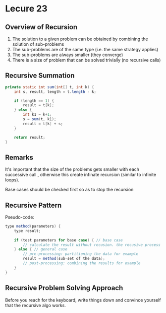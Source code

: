 # Lecure 23 

## Overview of Recursion
1. The solution to a given problem can be obtained by combining the solution of sub-problems
2. The sub-problems are of the same type (i.e. the same strategy applies)
3. The sub-problems are always smaller (they converge)
4. There is a size of problem that can be solved trivially (no recursive calls)

## Recursive Summation

```java
private static int sum(int[] t, int k) {
    int s, result, length = t.length - k;

    if (length == 1) {
        result = t[k];
    } else {
        int k1 = k+1;
        s = sum(t, k1);
        result = t[k] + s;
    }

    return result;
}
```

## Remarks
It's important that the size of the problems gets smaller with each successive call , otherwise this create infinate recursion (similar to infinite loops).

Base cases should be checked first so as to stop the recursion

## Recursive Pattern

Pseudo-code:
```java
type method(parameters) {
    type result;
    
    if (test parameters for base case) { // base case
        // calculate the result without recusion. the recusive process stops here
    } else { // general case
        // pre-processing: partitioning the data for example 
        result = method(sub-set of the data);
        // post-processing: combining the results for example
    }
}
```

## Recursive Problem Solving Approach
Before you reach for the keyboard, write things down and convince yourself that the recursive algo works. 